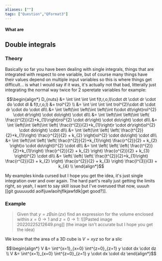 ```yaml
---
aliases: [""]
tags: ["Question","QFormat3"]
---
```


#### What are
## Double integrals
### Theory
Basically so far you have been dealing with single integrals, things that are integrated with respect to one variable, but of course many things have their values depend on multiple input variables so this is where things get difficult... is what I would say if it was, it's actually not that bad, litterally just integrating the normal way twice for 2 speretate variables for example:

$$\begin{align*}
D_{nuts} &= \int \int \int \int f(t,r,o,l)\cdot dt \cdot dr \cdot do \cdot dl & f(t,r,o,l) &= trol^{2} \\
 &= \int \int \int \int trol^{2}\cdot dt \cdot dr \cdot do \cdot dl\\
&= \int \left(\int \left(\int \left(\int t\cdot dt\right)rol^{2} \cdot dr\right) \cdot do\right) \cdot dl\\
&= \int \left(\int \left(\int \left( \frac{t^{2}}{2}+k_{1}\right)rol^{2} \cdot dr\right) \cdot do\right) \cdot dl\\
&= \int \left(\int \left(\int \left( \frac{t^{2}}{2}+k_{1}\right)r \cdot dr\right)ol^{2} \cdot do\right) \cdot dl\\
&= \int \left(\int \left( \left( \frac{t^{2}}{2}+k_{1}\right) \frac{r^{2}}{2} + k_{2} \right)ol^{2} \cdot do\right) \cdot dl\\
&= \int \left(\int \left( \left( \frac{t^{2}}{2}+k_{1}\right) \frac{r^{2}}{2} + k_{2} \right)o \cdot do\right)l^{2} \cdot dl\\
&= \int \left( \left( \left( \frac{t^{2}}{2}+k_{1}\right) \frac{r^{2}}{2} + k_{2} \right) \frac{o^{2}}{2} + k_{3} \right)l^{2} \cdot dl\\
&= \left( \left( \left( \frac{t^{2}}{2}+k_{1}\right) \frac{r^{2}}{2} + k_{2} \right) \frac{o^{2}}{2} + k_{3} \right) \frac{l^{3}}{3} + k_{4} \\
\end{align*}$$

My examples kinda cursed but I hope you get the idea, it's just single integration over and over again. The hard part's really just getting the limits right, so yeah, I want to say skill issue but I've overused that now, uuuuh [[git guuuuudd aoifijuwlaoihjflkjawfdlk|get good?]].

### Example
> Given that $y=zB\sin( zx  )$ find an expression for the volume enclosed within $x=0\to1$ and $z=0\to1$:
> ![[Pasted image 20220225212649.png]]
> (the image isn't accurate but I hope you get the idea)

We know that the area of a 3D cube is $V=xyz$ so for a slic

$$\begin{align*}
V &= \int^{x=1}_{x=0} \int^{z=0}_{z=1} y \cdot dx \cdot dz \\
V &= \int^{x=1}_{x=0} \int^{z=0}_{z=1} y \cdot dx \cdot dz 
\end{align*}$$